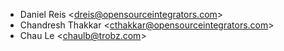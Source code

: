- Daniel Reis \<<dreis@opensourceintegrators.com>\>
- Chandresh Thakkar \<<cthakkar@opensourceintegrators.com>\>
- Chau Le \<<chaulb@trobz.com>\>
